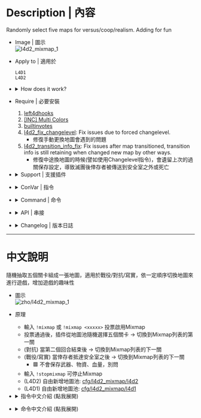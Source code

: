 # Description | 內容
Randomly select five maps for versus/coop/realism. Adding for fun

* Image | 圖示
	<br/>![l4d2_mixmap_1](image/l4d2_mixmap_1.jpg)

* Apply to | 適用於
	```
	L4D1
	L4D2
	```

* <details><summary>How does it work?</summary>

	* Type ```!mixmap``` or ```!mixmap <xxxxx>``` to vote to start a mixmap
	* After vote passed, the plugin will randomly select five maps from map pool -> switch to first mix map.
	* (Versus) After second round ends, switch to next mix map
	* (Coop/Realism) After survivors have made it to end safe room, switch to next mix map
		* 🟥 The weapons, items and health will not be saved to next mix map in Coop/Realism mode, don't ask.
	* To stop mix map, type ```!stopmixmap```
	* If L4D2, Add mix map pool you want in [cfg/l4d2_mixmap/l4d2](cfg/l4d2_mixmap/l4d2)
	* If L4D1, Add mix map pool you want in [cfg/l4d2_mixmap/l4d1](cfg/l4d2_mixmap/l4d1)
</details>

* Require | 必要安裝
	1. [left4dhooks](https://forums.alliedmods.net/showthread.php?t=321696)
	2. [[INC] Multi Colors](https://github.com/fbef0102/L4D1_2-Plugins/releases/tag/Multi-Colors)
	3. [builtinvotes](https://github.com/fbef0102/Game-Private_Plugin/releases/tag/builtinvotes)
	4. [l4d2_fix_changelevel](https://github.com/Target5150/MoYu_Server_Stupid_Plugins/tree/master/The%20Last%20Stand/l4d2_fix_changelevel): Fix issues due to forced changelevel.
		* 修復手動更換地圖會遇到的問題
	5. [l4d2_transition_info_fix](/l4d2_transition_info_fix): Fix issues after map transitioned, transition info is still retaining when changed new map by other ways.
		* 修復中途換地圖的時候(譬如使用Changelevel指令)，會遺留上次的過關保存設定，導致滅團後倖存者被傳送到安全室之外或死亡
		
* <details><summary>Support | 支援插件</summary>

	1. [readyup](https://github.com/fbef0102/Game-Private_Plugin/tree/main/L4D_%E6%8F%92%E4%BB%B6/Server_%E4%BC%BA%E6%9C%8D%E5%99%A8/readyup): Ready-up plugin
		* 所有玩家準備才能開始遊戲的插件
	2. [l4d2_ty_saveweapons](/l4d2_ty_saveweapons): L4D2 coop save weapon when map transition if more than 4 players
		* 當伺服器有5+以上玩家遊玩戰役、寫實時，保存他們過關時的血量以及攜帶的武器、物資
	3. [l4d2_map_transitions](/l4d2_map_transitions): Define map transitions to combine campaigns in versus
		* 對抗模式第二回合結束時從地圖A切換成地圖B
</details>

* <details><summary>ConVar | 指令</summary>

	* cfg/sourcemod/l4d2_mixmap.cfg
		```php
		// If 1, show what the next map will be
		l4d2mm_nextmap_print "1"

		// Determine how many maps of one campaign can be selected; 0 = no limits;
		l4d2mm_max_maps_num "2"
		```
</details>

* <details><summary>Command | 命令</summary>

	* **Vote to start a mixmap**
		```php
		// load 'default' maps pool
		// If l4d2, execute cfg/l4d2_mixmap/l4d2/default.cfg
		// If l4d1, execute cfg/l4d2_mixmap/l4d1/default.cfg
		sm_mixmap

		// load 'xxxx' maps pool
		// If l4d2, execute cfg/l4d2_mixmap/l4d2/xxxx.cfg
		// If l4d1, execute cfg/l4d2_mixmap/l4d1/xxxx.cfg
		sm_mixmap <xxxx>
		```

	* **Vote to Stop a mixmap**
		```php
		sm_stopmixmap
		```

	* **Show the mix map list**
		```php
		sm_mixmaplist
		```

	* **Start mixmap with specified maps (Adm required: ADMFLAG_ROOT)**
		```php
		// map_name1 is map 1
		// map_name2 is map 2
		// map_name3 is map 3
		// ... etc
		sm_manualmixmap <map_name1> <map_name2> <map_name3>......
		```

	* **Force start mixmap (Adm required: ADMFLAG_ROOT)**
		```php
		// load 'default' maps pool
		// If l4d2, execute cfg/l4d2_mixmap/l4d2/default.cfg
		// If l4d1, execute cfg/l4d2_mixmap/l4d1/default.cfg
		sm_fmixmap

		// load 'xxxx' maps pool
		// If l4d2, execute cfg/l4d2_mixmap/l4d2/xxxx.cfg
		// If l4d1, execute cfg/l4d2_mixmap/l4d1/xxxx.cfg
		sm_fmixmap <xxxx>
		```

	* **Force stop a mixmap (Adm required: ADMFLAG_ROOT)**
		```php
		sm_fstopmixmap
		```

	* **(Server Console) Add a chatper and tag**
		```php
		sm_addmap <map_name> <tag>
		```

	* **(Server Console) Define <tag> map order, number starting from 0**
		```php
		sm_tagrank <tag> <number>
		```
</details>

* <details><summary>API | 串接</summary>

	* [l4d2_mixmap.inc](addons\sourcemod\scripting\include\l4d2_mixmap.inc)
		```php
		library name: l4d2_mixmap
		```
</details>

* <details><summary>Changelog | 版本日誌</summary>

	* v1.2h (2025-3-1)
		* Add more api

	* v1.1h (2025-1-31)
	* v1.0h (2024-12-25)
		* Fixed warnings in sm1.11 or above
		* Improve code
		* Support L4D1
		* Support Coop/Realism mode
		* Update translation
		* Add API and include file
		* Fixed huge memory leak

	* Original
		* [By honghl5](https://gitee.com/honghl5/open-source-plug-in/tree/main/l4d2_mixmap)
</details>

- - - -
# 中文說明
隨機抽取五個關卡組成一張地圖，適用於戰役/對抗/寫實，依一定順序切換地圖來進行遊戲，增加遊戲的趣味性

* 圖示
	<br/>![zho/l4d2_mixmap_1](image/zho/l4d2_mixmap_1.jpg)

* 原理
	* 輸入 ```!mixmap``` 或 ```!mixmap <xxxxx>``` 投票啟用Mixmap
	* 投票通過後，插件從地圖池隨機選擇五個關卡 -> 切換到Mixmap列表的第一關
	* (對抗) 當第二個回合結束後 -> 切換到Mixmap列表的下一關
	* (戰役/寫實) 當倖存者抵達安全室之後 -> 切換到Mixmap列表的下一關
		* 🟥 不會保存武器、物資、血量，別問
	* 輸入 ```!stopmixmap``` 可停止Mixmap
	* (L4D2) 自由新增地圖池: [cfg/l4d2_mixmap/l4d2](cfg/l4d2_mixmap/l4d2)
	* (L4D1) 自由新增地圖池: [cfg/l4d2_mixmap/l4d1](cfg/l4d2_mixmap/l4d1)

* <details><summary>指令中文介紹 (點我展開)</summary>

	* cfg/sourcemod/l4d2_mixmap.cfg
		```php
		// 為1時，顯示剩餘的關卡名稱
		l4d2mm_nextmap_print "1"

		// 同一張地圖最多能被抽取幾次？; 0 = 無限制;
		l4d2mm_max_maps_num "2"
		```
</details>

* <details><summary>命令中文介紹 (點我展開)</summary>

	* **投票啟用Mixmap**
		```php
		// 載入 'default' 地圖池
		// (l4d2) cfg/l4d2_mixmap/l4d2/default.cfg
		// (l4d1) cfg/l4d2_mixmap/l4d1/default.cfg
		sm_mixmap

		// 載入 'xxxx' 地圖池
		// (l4d2) cfg/l4d2_mixmap/l4d2/xxxx.cfg
		// (l4d1) cfg/l4d2_mixmap/l4d1/xxxx.cfg
		sm_mixmap <xxxx>
		```

	* **投票停止Mixmap**
		```php
		sm_stopmixmap
		```

	* **顯示Mixmap地圖池一覽**
		```php
		sm_mixmaplist
		```

	* **管理員自己輸入地圖池 (權限: ADMFLAG_ROOT)**
		```php
		// 地圖名1 為關卡1
		// 地圖名2 為關卡2
		// 地圖名3 為關卡3
		// ... 依此類推
		sm_manualmixmap <地圖名1> <地圖名2> <地圖名3>......
		```

	* **管理員強制載入Mixmap地圖池 (權限: ADMFLAG_ROOT)**
		```php
		// 載入 'default' 地圖池
		// (l4d2) cfg/l4d2_mixmap/l4d2/default.cfg
		// (l4d1) cfg/l4d2_mixmap/l4d1/default.cfg
		sm_fmixmap

		// 載入 'xxxx' 地圖池
		// (l4d2) cfg/l4d2_mixmap/l4d2/xxxx.cfg
		// (l4d1) cfg/l4d2_mixmap/l4d1/xxxx.cfg
		sm_fmixmap <xxxx>
		```

	* **管理員強制停止Mixmap (權限: ADMFLAG_ROOT)**
		```php
		sm_fstopmixmap
		```

	* **(伺服器後台專用) 新增關卡名稱與標記**
		```php
		sm_addmap <地圖名> <標記>
		```

	* **(伺服器後台專用) 決定標記的地圖順序, 數字從0開始**
		```php
		sm_tagrank <標記> <數字>
		```
</details>

